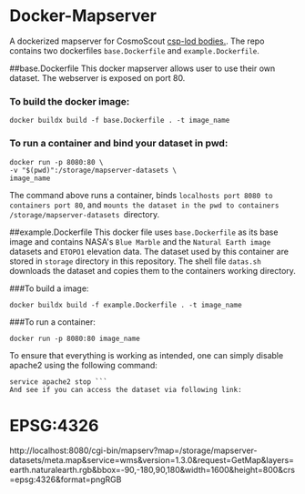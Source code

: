 # Docker-Mapserver

A dockerized mapserver for CosmoScout [csp-lod bodies.](https://github.com/cosmoscout/cosmoscout-vr/tree/main/plugins/csp-lod-bodies#readme). The repo contains two dockerfiles `base.Dockerfile` and `example.Dockerfile`.

##base.Dockerfile
This docker mapserver allows user to use their own dataset. The webserver is exposed on port 80.


### To build the docker image:
``` console
docker buildx build -f base.Dockerfile . -t image_name
```
### To run a container and bind your dataset in pwd:

```console
docker run -p 8080:80 \ 
-v "$(pwd)":/storage/mapserver-datasets \  
image_name
```
The command above runs a container, binds `localhosts port 8080 to containers port 80`, and `mounts the dataset in the pwd to containers  /storage/mapserver-datasets `directory.


##example.Dockerfile
This docker file uses `base.Dockerfile` as its base image and contains NASA's `Blue Marble` and the `Natural Earth image` datasets and `ETOPO1` elevation data. The dataset used by this container are stored in `storage` directory in this repository. The shell file `datas.sh` downloads the dataset and copies them to the containers working directory.


###To build a image:
``` console
docker buildx build -f example.Dockerfile . -t image_name
```
###To run a container:
``` console
docker run -p 8080:80 image_name
```
To ensure that everything is working as intended, one can simply disable apache2 using the following command:
``` console
service apache2 stop ```
And see if you can access the dataset via following link:
```
# EPSG:4326
http://localhost:8080/cgi-bin/mapserv?map=/storage/mapserver-datasets/meta.map&service=wms&version=1.3.0&request=GetMap&layers=earth.naturalearth.rgb&bbox=-90,-180,90,180&width=1600&height=800&crs=epsg:4326&format=pngRGB
```

